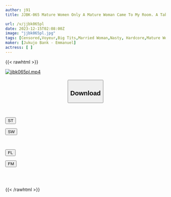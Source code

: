 ```yaml
---
author: j91
title: JJBK-065 Mature Women Only A Mature Woman Came To My Room. A Takeaway Voyeur. To Be Released As An AV. 63. Busty Wife With Semen Injected Into Her Mature Pussy. Yukie/H Cup/38 Years Old/Kanako, A Lewd Wife Who Indulges In Sex With Young Men. G Cup/39 Years Old/perverted Wife Showing Off Her Slimy Mature Pussy To A Young Man

url: /v/jjbk065pl
date: 2023-12-15T02:08:00Z
image: "jjbk065pl.jpg"
tags: [Censored,Voyeur,Big Tits,Married Woman,Nasty, Hardcore,Mature Woman	 ]
maker: [Jukujo Bank - Emmanuel]
actress: [ ]
---
```



{{< rawhtml >}}

<div class="video" data-videoid="rABrZ8mJWRia7a">
    <a href="javascript:;">
        <img src="/v/jjbk065pl/jjbk065pl.jpg" width="WIDTH" height="HEIGHT" alt="jjbk065pl.mp4" loading="lazy">
    </a>
</div>

<script type="text/javascript" src="https://j91.asia/asset/on-demand-st.js"></script>

<br>
  <link rel="stylesheet" href="https://j91.asia/asset/bs5.css">
  
  <center>
  <button class="btn btn-primary" type="button" data-bs-toggle="collapse" data-bs-target=".multi-collapse" aria-expanded="false" aria-controls="multiCollapseExample1 multiCollapseExample2"><h2>Download</h2></button></center>
</p>
<div class="row">
  <div class="col">
    <div class="collapse multi-collapse" id="multiCollapseExample1">
      <div class="card card-body">
	      	      <br>
<div class="buttons">  
<p><a href="https://streamtape.to/v/rABrZ8mJWRia7a" target="_blank"><button class="btn-hover color-3"><i class="fa fa-download"></i> ST</button></a></p>
<p><a href="https://flaswish.com/6z424ztlan7y" target="_blank"><button class="btn-hover color-2"><i class="fa fa-download"></i> SW</button></a></p></div>
    </div>
  </div>
</div>
  <div class="col">
    <div class="collapse multi-collapse" id="multiCollapseExample2">
      <div class="card card-body">
	      <br>
<div class="buttons">
<p><a href="javascript:;" target="_blank"><button class="btn-hover color-9"><i class="fa fa-download"></i> FL</button></a></p>
<p><a href="javascript:;" target="_blank"><button class="btn-hover color-8"><i class="fa fa-download"></i> FM</button></a></p></div>
<br><br>
      </div>
    </div>
  </div>
</div>

{{< /rawhtml >}}